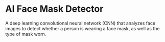 # AI Face Mask Detector

A deep learning convolutional neural network (CNN) that analyzes face images to detect whether a person is wearing a face mask, as well as the type of mask worn.
